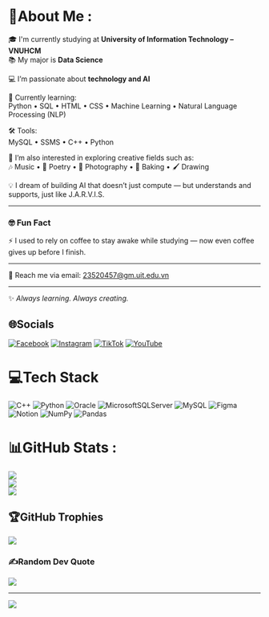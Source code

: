 # 💫About Me :
🎓 I'm currently studying at **University of Information Technology – VNUHCM**  
📚 My major is **Data Science**

💻 I’m passionate about **technology and AI**

🌱 Currently learning:  
Python • SQL • HTML • CSS • Machine Learning • Natural Language Processing (NLP)

🛠️ Tools:  
MySQL • SSMS • C++ • Python

🎨 I’m also interested in exploring creative fields such as:  
🎶 Music •  📖 Poetry • 📸 Photography • 🍰 Baking • 🖌️ Drawing 

💡 I dream of building AI that doesn’t just compute — but understands and supports, just like J.A.R.V.I.S.

---

### 🤓 Fun Fact  
⚡ I used to rely on coffee to stay awake while studying — now even coffee gives up before I finish.

---

📩 Reach me via email: [23520457@gm.uit.edu.vn](mailto:23520457@gm.uit.edu.vn)

---

✨ *Always learning. Always creating.*


## 🌐Socials
[![Facebook](https://img.shields.io/badge/Facebook-%231877F2.svg?logo=Facebook&logoColor=white)](https://facebook.com/https://www.facebook.com/share/1BkH1JDcFo/?mibextid=qi2Omg) [![Instagram](https://img.shields.io/badge/Instagram-%23E4405F.svg?logo=Instagram&logoColor=white)](https://instagram.com/https://www.instagram.com/huynhhaihien11761?igsh=c2lsanI4bXV6aGFn) [![TikTok](https://img.shields.io/badge/TikTok-%23000000.svg?logo=TikTok&logoColor=white)](https://tiktok.com/@https://www.tiktok.com/@MS4wLjABAAAAX-X33pq7gFJoIqkqzx0Vit_DbfjyMietxNSqLMrqaYWBT70pIGjaNNdwti6II7Px?_t=ZS-8xrJJoH2y0H&_r=1) [![YouTube](https://img.shields.io/badge/YouTube-%23FF0000.svg?logo=YouTube&logoColor=white)](https://youtube.com/c/https://www.youtube.com/@hienhuynh8971) 

# 💻Tech Stack
![C++](https://img.shields.io/badge/c++-%2300599C.svg?style=for-the-badge&logo=c%2B%2B&logoColor=white) ![Python](https://img.shields.io/badge/python-3670A0?style=for-the-badge&logo=python&logoColor=ffdd54) ![Oracle](https://img.shields.io/badge/Oracle-F80000?style=for-the-badge&logo=oracle&logoColor=white) ![MicrosoftSQLServer](https://img.shields.io/badge/Microsoft%20SQL%20Sever-CC2927?style=for-the-badge&logo=microsoft%20sql%20server&logoColor=white) ![MySQL](https://img.shields.io/badge/mysql-%2300f.svg?style=for-the-badge&logo=mysql&logoColor=white) 	![Figma](https://img.shields.io/badge/figma-%23F24E1E.svg?style=for-the-badge&logo=figma&logoColor=white) ![Notion](https://img.shields.io/badge/Notion-%23000000.svg?style=for-the-badge&logo=notion&logoColor=white) ![NumPy](https://img.shields.io/badge/numpy-%23013243.svg?style=for-the-badge&logo=numpy&logoColor=white) ![Pandas](https://img.shields.io/badge/pandas-%23150458.svg?style=for-the-badge&logo=pandas&logoColor=white)
# 📊GitHub Stats :
![](https://github-readme-stats.vercel.app/api?username=huynhhaihien&theme=radical&hide_border=false&include_all_commits=false&count_private=false)<br/>
![](https://github-readme-streak-stats.herokuapp.com/?user=huynhhaihien&theme=radical&hide_border=false)<br/>
![](https://github-readme-stats.vercel.app/api/top-langs/?username=huynhhaihien&theme=radical&hide_border=false&include_all_commits=false&count_private=false&layout=compact)

## 🏆GitHub Trophies
![](https://github-trophies.vercel.app/?username=huynhhaihien&theme=darkhub&no-frame=false&no-bg=false&margin-w=4)

### ✍️Random Dev Quote
![](https://quotes-github-readme.vercel.app/api?type=horizontal&theme=radical)

---
[![](https://visitcount.itsvg.in/api?id=huynhhaihien&icon=0&color=0)](https://visitcount.itsvg.in)
